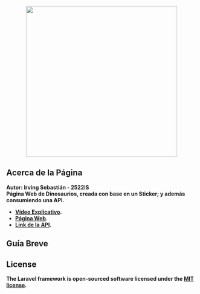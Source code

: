 <p align="center"><a href="https://laravel.com" target="_blank"><img src="https://raw.githubusercontent.com/laravel/art/master/logo-lockup/5%20SVG/2%20CMYK/1%20Full%20Color/laravel-logolockup-cmyk-red.svg" width="400"></a></p>

## Acerca de la Página

<strong>Autor: <strong>Irving Sebastián - 2522IS <br>
Página Web de Dinosaurios, creada con base en un Sticker; y además consumiendo una API.

- [Vídeo Explicativo](https://youtu.be/te2RvcmEj1o).
- [Página Web](http://dinosaurs-watchers-ig51.herokuapp.com).
- [Link de la API](https://nationalize.io).
    
## Guía Breve


## License

The Laravel framework is open-sourced software licensed under the [MIT license](https://opensource.org/licenses/MIT).
